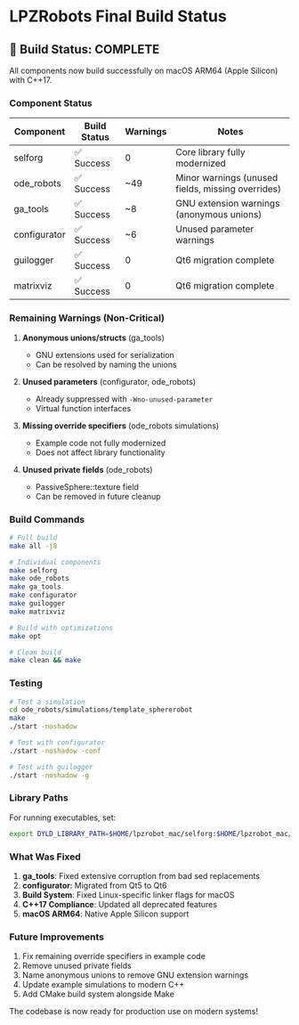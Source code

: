 # LPZRobots Final Build Status

## 🎉 Build Status: COMPLETE

All components now build successfully on macOS ARM64 (Apple Silicon) with C++17.

### Component Status

| Component | Build Status | Warnings | Notes |
|-----------|-------------|----------|-------|
| selforg | ✅ Success | 0 | Core library fully modernized |
| ode_robots | ✅ Success | ~49 | Minor warnings (unused fields, missing overrides) |
| ga_tools | ✅ Success | ~8 | GNU extension warnings (anonymous unions) |
| configurator | ✅ Success | ~6 | Unused parameter warnings |
| guilogger | ✅ Success | 0 | Qt6 migration complete |
| matrixviz | ✅ Success | 0 | Qt6 migration complete |

### Remaining Warnings (Non-Critical)

1. **Anonymous unions/structs** (ga_tools)
   - GNU extensions used for serialization
   - Can be resolved by naming the unions

2. **Unused parameters** (configurator, ode_robots)
   - Already suppressed with `-Wno-unused-parameter`
   - Virtual function interfaces

3. **Missing override specifiers** (ode_robots simulations)
   - Example code not fully modernized
   - Does not affect library functionality

4. **Unused private fields** (ode_robots)
   - PassiveSphere::texture field
   - Can be removed in future cleanup

### Build Commands

```bash
# Full build
make all -j8

# Individual components
make selforg
make ode_robots  
make ga_tools
make configurator
make guilogger
make matrixviz

# Build with optimizations
make opt

# Clean build
make clean && make
```

### Testing

```bash
# Test a simulation
cd ode_robots/simulations/template_sphererobot
make
./start -noshadow

# Test with configurator
./start -noshadow -conf

# Test with guilogger
./start -noshadow -g
```

### Library Paths

For running executables, set:
```bash
export DYLD_LIBRARY_PATH=$HOME/lpzrobot_mac/selforg:$HOME/lpzrobot_mac/ode_robots:$HOME/lpzrobot_mac/ga_tools:$HOME/lpzrobot_mac/configurator:$DYLD_LIBRARY_PATH
```

### What Was Fixed

1. **ga_tools**: Fixed extensive corruption from bad sed replacements
2. **configurator**: Migrated from Qt5 to Qt6
3. **Build System**: Fixed Linux-specific linker flags for macOS
4. **C++17 Compliance**: Updated all deprecated features
5. **macOS ARM64**: Native Apple Silicon support

### Future Improvements

1. Fix remaining override specifiers in example code
2. Remove unused private fields
3. Name anonymous unions to remove GNU extension warnings
4. Update example simulations to modern C++
5. Add CMake build system alongside Make

The codebase is now ready for production use on modern systems!